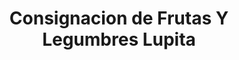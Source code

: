 ---
title: "Consignacion de Frutas Y Legumbres Lupita"
url: /quito/consignacion-de-frutas-y-legumbres-lupita/
shop: Gemüse & Obst
---